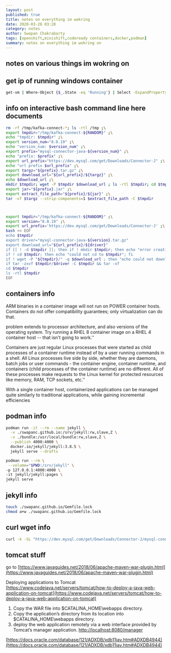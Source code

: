 ```yaml
---
layout: post
published: true
title: notes on everything im wokring
date: 2020-03-26 03:28
category: notes
author: Swapan Chakrabarty
tags: [openshift,minishift,codeready containers,docker,podman]
summary: notes on everything im wokring on
---
```

## notes on various things im wokring on

## get ip of running windows container

```bash
get-vm | Where-Object {$_.State -eq 'Running'} | Select -ExpandProperty Networkadapters
```

## info on interactive bash command line here documents

```bash
rm -rf /tmp/kafka-connect-*; ls -rtl /tmp ;\
export tmpdir="/tmp/kafka-connect-${RANDOM}" ;\
echo "tmpdir: $tmpdir" ;\
export version_num="8.0.19" ;\
echo "version_num: $version_num" ;\
export prefix="mysql-connector-java-${version_num}" ;\
echo "prefix: $prefix" ;\
export url_prefix="https://dev.mysql.com/get/Downloads/Connector-J" ;\
echo "url prefix $url_prefix" ;\
export targz="${prefix}.tar.gz" ;\
export download_url="${url_prefix}/${targz}" ;\
echo $download_url ;\
mkdir $tmpdir; wget -P $tmpdir $download_url ; ls -rtl $tmpdir; cd $tmpdir ;\
export jar="${prefix}.jar" ;\
export extract_file_path="${prefix}/${jar}" ;\
tar -xf $targz --strip-components=1 $extract_file_path -C $tmpdir



export tmpdir="/tmp/kafka-connect-${RANDOM}" ;\
export version="8.0.19" ;\
export url_prefix='https://dev.mysql.com/get/Downloads/Connector-J' ;\
bash << EOF
echo $tmpdir
export driver="mysql-connector-java-${version}.tar.gz"
export download_url="${url_prefix}/${driver}"
if [[ ! -d $tmpdir ]]; then if ! mkdir $tmpdir; then echo "error creating $tmpdir"; exit 1; fi ;fi
if ! cd $tmpdir; then echo "could not cd to $tmpdir"; fi
if ! wget -P "${tmpdir}/" -q $download_url ; then "echo could not download $driver to $tmpdir "; exit 1; fi
if tar -zxvf $tmpdir/$driver -C $tmpdir && tar -xf
cd $tmpdir
ls -rtl $tmpdir
EOF
```

## containers info

ARM binaries in a container image will not run on POWER container hosts. Containers do not offer compatibility guarantees; only virtualization can do that.  

problem extends to processor architecture, and also versions of the operating system. Try running a RHEL 8 container image on a RHEL 4 container host -- that isn't going to work.''

Containers are just regular Linux processes that were started as child processes of a container runtime instead of by a user running commands in a shell. All Linux processes live side by side, whether they are daemons, batch jobs or user commands - the container engine, container runtime, and containers (child processes of the container runtime) are no different. All of these processes make requests to the Linux kernel for protected resources like memory, RAM, TCP sockets, etc.''

With a single container host, containerized applications can be managed quite similarly to traditional applications, while gaining incremental efficiencies

## podman info

```bash
podman run -it --rm --name jekyll \
  -v ./swapanc.github.io:/srv/jekyll:rw,slave,Z \
  -v ./bundle:/usr/local/bundle:rw,slave,Z \
  --publish 4000:4000 \
  docker.io/jekyll/jekyll:3.8.5 \
  jekyll serve --drafts

podman run --rm \
 --volume="$PWD:/srv/jekyll" \
-p 127.0.0.1:4000:4000 \
-it jekyll/jekyll:pages \
jekyll serve
```

## jekyll info

```bash
touch ./swapanc.github.io/Gemfile.lock
chmod a+w ./swapanc.github.io/Gemfile.lock
```

## curl wget info

```bash
curl -k -SL "https://dev.mysql.com/get/Downloads/Connector-J/mysql-connector-java-5.1.39.tar.gz" | tar -xzf - -C /tmp/quickstart/jars --strip-components=1 mysql-connector-java-5.1.39/mysql-connector-java-5.1.39-bin.jar
```

## tomcat stuff

go to [https://www.javaguides.net/2018/06/apache-maven-war-plugin.html](https://www.javaguides.net/2018/06/apache-maven-war-plugin.html)

Deploying applications to Tomcat
[https://www.codejava.net/servers/tomcat/how-to-deploy-a-java-web-application-on-tomcat](https://www.codejava.net/servers/tomcat/how-to-deploy-a-java-web-application-on-tomcat)

1. Copy the WAR file into $CATALINA_HOME\webapps directory.
2. Copy the application’s directory from its location into $CATALINA_HOME\webapps directory.
3. deploy the web application remotely via a web interface provided by Tomcat’s manager application.
 [http://localhost:8080/manager](http://localhost:8080/manager)

[https://docs.oracle.com/database/121/ADXDB/xdb11jav.htm#ADXDB4944](https://docs.oracle.com/database/121/ADXDB/xdb11jav.htm#ADXDB4944)
